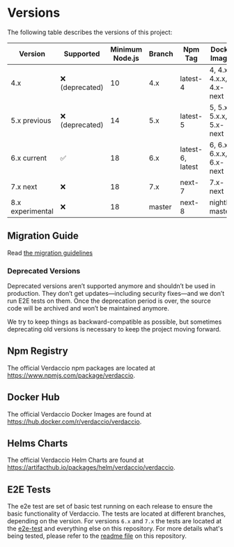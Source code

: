 # Versions

The following table describes the versions of this project:

| Version          | Supported          | Minimum Node.js | Branch | Npm Tag          | Docker Images           | Helm Charts | E2E Tests                                                          |
| ---------------- | ------------------ | --------------- | ------ | ---------------- | ----------------------- | ----------- | ------------------------------------------------------------------ |
| 4.x              | :x: (deprecated)   | 10              | 4.x    | latest-4         | 4, 4.x, 4.x.x, 4.x-next | 3.x         | ❌                                                                 |
| 5.x previous     | :x: (deprecated)   | 14              | 5.x    | latest-5         | 5, 5.x, 5.x.x, 5.x-next | 4.0 - 4.18  | ❌                                                                 |
| 6.x current      | :white_check_mark: | 18              | 6.x    | latest-6, latest | 6, 6.x, 6.x.x, 6.x-next | 4.19 - ...  | [e2e-tests/main](https://github.com/verdaccio/e2e-tests/tree/main) |
| 7.x next         | :x:                | 18              | 7.x    | next-7           | 7.x-next                | n/a         | [e2e-tests/6.x](https://github.com/verdaccio/e2e-tests/tree/6.x)   |
| 8.x experimental | :x:                | 18              | master | next-8           | nightly-master          | n/a         | master branch                                                      |

## Migration Guide

Read [the migration guidelines](MIGRATE.md)

### Deprecated Versions

Deprecated versions aren’t supported anymore and shouldn’t be used in production. They don’t get updates—including security fixes—and we don’t run E2E tests on them.
Once the deprecation period is over, the source code will be archived and won’t be maintained anymore.

We try to keep things as backward-compatible as possible, but sometimes deprecating old versions is necessary to keep the project moving forward.

## Npm Registry

The official Verdaccio npm packages are located at https://www.npmjs.com/package/verdaccio.

## Docker Hub

The official Verdaccio Docker Images are found at https://hub.docker.com/r/verdaccio/verdaccio.

## Helms Charts

The official Verdaccio Helm Charts are found at https://artifacthub.io/packages/helm/verdaccio/verdaccio.

## E2E Tests

The e2e test are set of basic test running on each release to ensure the basic functionality of Verdaccio. The tests are located at
different branches, depending on the version. For versions `6.x` and `7.x` the tests are located at the [e2e-test](https://github.com/verdaccio/e2e-tests) and everything else on this repository.
For more details what's being tested, please refer to the [readme file](https://github.com/verdaccio/verdaccio?tab=readme-ov-file#integration-tests) on this repository.
